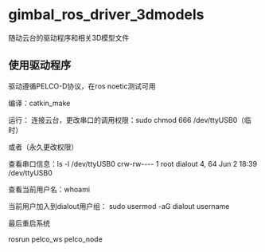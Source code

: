 # gimbal_ros_driver_3dmodels
随动云台的驱动程序和相关3D模型文件

## 使用驱动程序
驱动遵循PELCO-D协议，在ros noetic测试可用

编译：catkin_make

运行：
连接云台，更改串口的调用权限：sudo chmod 666 /dev/ttyUSB0（临时）

或者（永久更改权限）

查看串口信息：ls -l /dev/ttyUSB0
crw-rw---- 1 root dialout 4, 64 Jun  2 18:39 /dev/ttyUSB0

查看当前用户名：whoami

当前用户加入到dialout用户组：
sudo usermod -aG dialout username

最后重启系统

rosrun pelco_ws pelco_node
